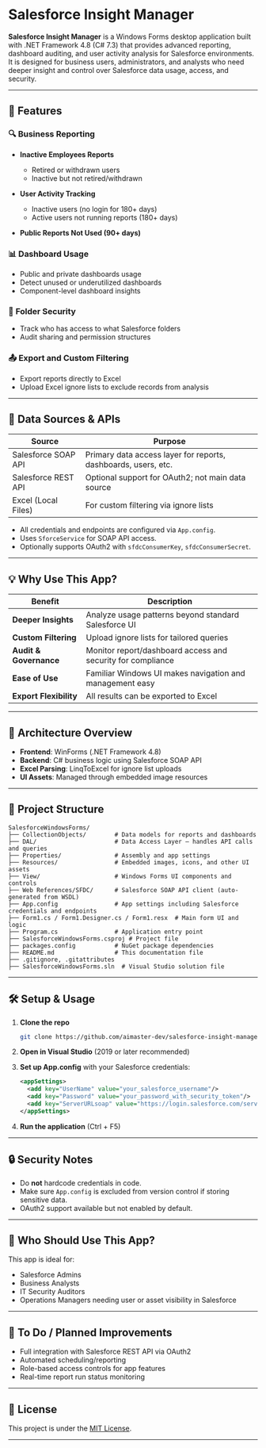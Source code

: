 # Salesforce Insight Manager

**Salesforce Insight Manager** is a Windows Forms desktop application built with .NET Framework 4.8 (C# 7.3) that provides advanced reporting, dashboard auditing, and user activity analysis for Salesforce environments. It is designed for business users, administrators, and analysts who need deeper insight and control over Salesforce data usage, access, and security.

---

## 🧩 Features

### 🔍 **Business Reporting**

* **Inactive Employees Reports**

  * Retired or withdrawn users
  * Inactive but not retired/withdrawn
* **User Activity Tracking**

  * Inactive users (no login for 180+ days)
  * Active users not running reports (180+ days)
* **Public Reports Not Used (90+ days)**

### 📊 **Dashboard Usage**

* Public and private dashboards usage
* Detect unused or underutilized dashboards
* Component-level dashboard insights

### 🔐 **Folder Security**

* Track who has access to what Salesforce folders
* Audit sharing and permission structures

### 📤 **Export and Custom Filtering**

* Export reports directly to Excel
* Upload Excel ignore lists to exclude records from analysis

---

## 🔗 Data Sources & APIs

| Source              | Purpose                                                        |
| ------------------- | -------------------------------------------------------------- |
| Salesforce SOAP API | Primary data access layer for reports, dashboards, users, etc. |
| Salesforce REST API | Optional support for OAuth2; not main data source              |
| Excel (Local Files) | For custom filtering via ignore lists                          |

* All credentials and endpoints are configured via `App.config`.
* Uses `SforceService` for SOAP API access.
* Optionally supports OAuth2 with `sfdcConsumerKey`, `sfdcConsumerSecret`.

---

## 💡 Why Use This App?

| Benefit                | Description                                                 |
| ---------------------- | ----------------------------------------------------------- |
| **Deeper Insights**    | Analyze usage patterns beyond standard Salesforce UI        |
| **Custom Filtering**   | Upload ignore lists for tailored queries                    |
| **Audit & Governance** | Monitor report/dashboard access and security for compliance |
| **Ease of Use**        | Familiar Windows UI makes navigation and management easy    |
| **Export Flexibility** | All results can be exported to Excel                        |

---

## 🧱 Architecture Overview

* **Frontend**: WinForms (.NET Framework 4.8)
* **Backend**: C# business logic using Salesforce SOAP API
* **Excel Parsing**: LinqToExcel for ignore list uploads
* **UI Assets**: Managed through embedded image resources

---

## 📁 Project Structure

```
SalesforceWindowsForms/
├── CollectionObjects/        # Data models for reports and dashboards
├── DAL/                      # Data Access Layer – handles API calls and queries
├── Properties/               # Assembly and app settings
├── Resources/                # Embedded images, icons, and other UI assets
├── View/                     # Windows Forms UI components and controls
├── Web References/SFDC/      # Salesforce SOAP API client (auto-generated from WSDL)
├── App.config                # App settings including Salesforce credentials and endpoints
├── Form1.cs / Form1.Designer.cs / Form1.resx  # Main form UI and logic
├── Program.cs                # Application entry point
├── SalesforceWindowsForms.csproj # Project file
├── packages.config           # NuGet package dependencies
├── README.md                 # This documentation file
├── .gitignore, .gitattributes
├── SalesforceWindowsForms.sln  # Visual Studio solution file
```

---

## 🛠️ Setup & Usage

1. **Clone the repo**

   ```bash
   git clone https://github.com/aimaster-dev/salesforce-insight-manager.git
   ```
2. **Open in Visual Studio** (2019 or later recommended)
3. **Set up App.config** with your Salesforce credentials:

   ```xml
   <appSettings>
     <add key="UserName" value="your_salesforce_username"/>
     <add key="Password" value="your_password_with_security_token"/>
     <add key="ServerURLsoap" value="https://login.salesforce.com/services/Soap/u/54.0"/>
   </appSettings>
   ```
4. **Run the application** (Ctrl + F5)

---

## 🔒 Security Notes

* Do **not** hardcode credentials in code.
* Make sure `App.config` is excluded from version control if storing sensitive data.
* OAuth2 support available but not enabled by default.

---

## 🙋 Who Should Use This App?

This app is ideal for:

* Salesforce Admins
* Business Analysts
* IT Security Auditors
* Operations Managers needing user or asset visibility in Salesforce

---

## 📌 To Do / Planned Improvements

* Full integration with Salesforce REST API via OAuth2
* Automated scheduling/reporting
* Role-based access controls for app features
* Real-time report run status monitoring

---

## 📄 License

This project is under the [MIT License](LICENSE).

---
